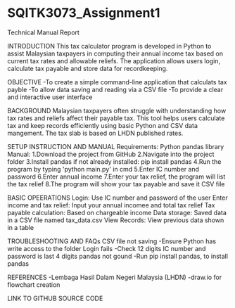 # SQITK3073_Assignment1
Technical Manual Report

INTRODUCTION
This tax calculator program is developed in Python to assist Malaysian taxpayers in computing their annual income tax based on current tax rates and allowable reliefs. The application allows users login, calculate tax payable and store data for recordkeeping.

OBJECTIVE
-To create a simple command-line application that calculats tax payble
-To allow data saving and reading via a CSV file
-To provide a clear and interactive user interface

BACKGROUND
Malaysian taxpayers often struggle with understanding how tax rates and reliefs affect their payable tax. This tool helps users calculate tax and keep records efficiently using basic Python and CSV data mangement. The tax slab is based on LHDN published rates.

SETUP INSTRUCTION AND MANUAL
Requirements:
Python
pandas library
Manual:
1.Download the project from GitHub
2.Navigate into the project folder
3.Install pandas if not already installed:
  pip install pandas
4.Run the program by typing 'python main.py' in cmd
5.Enter IC number and password
6.Enter annual income
7.Enter your tax relief, the program will list the tax relief
8.The program will show your tax payable and save it CSV file

BASIC OPEERATIONS
Login: Use IC number and password of the user
Enter income and tax relief: Input your annual incomee and total tax relief
Tax payable calculation: Based on chargeable income
Data storage: Saved data in a CSV file named tax_data.csv
View Records: View previous data shown in a table

TROUBLESHOOTING AND FAQs
CSV file not saving
-Ensure Python has write access to the folder
Login fails
-Check 12 digits IC number and password is last 4 digits
pandas not gound
-Run pip install pandas, to install pandas

REFERENCES
-Lembaga Hasil Dalam Negeri Malaysia (LHDN)
-draw.io for flowchart creation

LINK TO GITHUB SOURCE CODE
